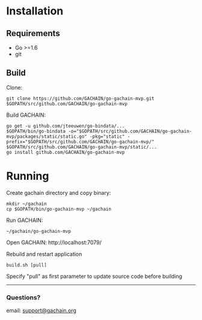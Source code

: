 # Installation

## Requirements

* Go >=1.6
* git

## Build

Clone:
```
git clone https://github.com/GACHAIN/go-gachain-mvp.git $GOPATH/src/github.com/GACHAIN/go-gachain-mvp
```

Build GACHAIN:
```
go get -u github.com/jteeuwen/go-bindata/...
$GOPATH/bin/go-bindata -o="$GOPATH/src/github.com/GACHAIN/go-gachain-mvp/packages/static/static.go" -pkg="static" -prefix="$GOPATH/src/github.com/GACHAIN/go-gachain-mvp/" $GOPATH/src/github.com/GACHAIN/go-gachain-mvp/static/...
go install github.com/GACHAIN/go-gachain-mvp
```

# Running

Create gachain directory and copy binary:
```
mkdir ~/gachain
cp $GOPATH/bin/go-gachain-mvp ~/gachain
```

Run GACHAIN:
```
~/gachain/go-gachain-mvp
```
Open GACHAIN: http://localhost:7079/


Rebuild and restart application
```
build.sh [pull]
```
Specify "pull" as first parameter to update source code before building

----------


### Questions?
email: support@gachain.org
